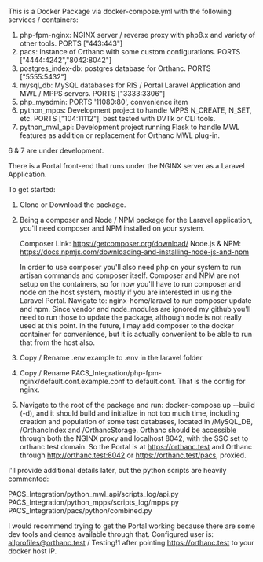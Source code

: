 This is a Docker Package via docker-compose.yml with the following services / containers:

1.  php-fpm-nginx:  NGINX server / reverse proxy with php8.x and variety of other tools. PORTS ["443:443"]
2.  pacs:  Instance of Orthanc with some custom configurations. PORTS ["4444:4242","8042:8042"] 
3.  postgres_index-db:  postgres database for Orthanc. PORTS ["5555:5432"]
4.  mysql_db:  MySQL databases for RIS / Portal Laravel Application and MWL / MPPS servers.  PORTS ["3333:3306"]
5.  php_myadmin:  PORTS '11080:80', convenience item
6.  python_mpps:  Development project to handle MPPS N_CREATE, N_SET, etc.  PORTS ["104:11112"], best tested with DVTk or CLI tools.
7.  python_mwl_api:  Development project running Flask to handle MWL features as addition or replacement for Orthanc MWL plug-in.

6 & 7 are under development.

There is a Portal front-end that runs under the NGINX server as a Laravel Application.

To get started:

1.  Clone or Download the package.
2.  Being a composer and Node / NPM package for the Laravel application, you'll need composer and NPM installed on your system.

    Composer Link:  https://getcomposer.org/download/
    Node.js & NPM:  https://docs.npmjs.com/downloading-and-installing-node-js-and-npm
    
    In order to use composer you'll also need php on your system to run artisan commands and composer itself.  Composer and NPM are not setup on the containers,
    so for now you'll have to run composer and node on the host system, mostly if you are interested in using the Laravel Portal.  Navigate to:  nginx-home/laravel
    to run composer update and npm.  Since vendor and node_modules are ignored my github you'll need to run those to update the package, although node is not really
    used at this point.  In the future, I may add composer to the docker container for convenience, but it is actually convenient to be able to run that from the host
    also.
    
3.  Copy / Rename .env.example to .env in the laravel folder

4.  Copy / Rename PACS_Integration/php-fpm-nginx/default.conf.example.conf to default.conf.  That is the config for nginx.

4.  Navigate to the root of the package and run:  docker-compose up --build (-d), and it should build and initialize in not too much time, including creation
    and population of some test databases, located in /MySQL_DB, /OrthancIndex and /OrthancStorage.  Orthanc should be accessible through both the NGINX proxy
    and localhost 8042, with the SSC set to orthanc.test domain.  So the Portal is at https://orthanc.test and Orthanc through http://orthanc.test:8042 or
    https://orthanc.test/pacs, proxied.

I'll provide additional details later, but the python scripts are heavily commented:

PACS_Integration/python_mwl_api/scripts_log/api.py
PACS_Integration/python_mpps/scripts_log/mpps.py
PACS_Integration/pacs/python/combined.py

I would recommend trying to get the Portal working because there are some dev tools and demos available through that.  Configured user is:  allprofiles@orthanc.test / Testing!1 after pointing https://orthanc.test to your docker host IP.
